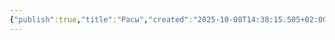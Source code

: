 ```yaml
---
{"publish":true,"title":"Расы","created":"2025-10-08T14:38:15.505+02:00","modified":"2025-10-09T00:15:49.154+02:00","cssclasses":""}
---
```


